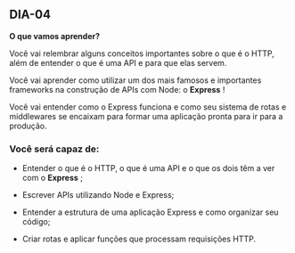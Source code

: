## DIA-04

**O que vamos aprender?**

Você vai relembrar alguns conceitos importantes sobre o que é o HTTP, além de entender o que é uma API e para que elas servem.

Você vai aprender como utilizar um dos mais famosos e importantes frameworks na construção de APIs com Node: o  **Express** !

Você vai entender como o Express funciona e como seu sistema de rotas e middlewares se encaixam para formar uma aplicação pronta para ir para a produção.

### Você será capaz de:

-   Entender o que é o HTTP, o que é uma API e o que os dois têm a ver com o  **Express** ;
    
-   Escrever APIs utilizando Node e Express;
    
-   Entender a estrutura de uma aplicação Express e como organizar seu código;
    
-   Criar rotas e aplicar funções que processam requisições HTTP.
